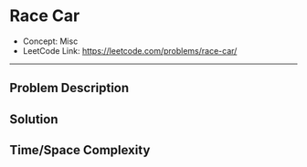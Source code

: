 # Race Car

- Concept: Misc
- LeetCode Link: https://leetcode.com/problems/race-car/

---

## Problem Description

## Solution

## Time/Space Complexity

